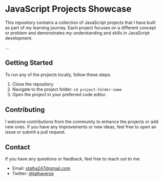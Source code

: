 # JavaScript Projects Showcase

This repository contains a collection of JavaScript projects that I have built as part of my learning journey. Each project focuses on a different concept or problem and demonstrates my understanding and skills in JavaScript development.



...

## Getting Started

To run any of the projects locally, follow these steps:

1. Clone the repository
2. Navigate to the project folder: `cd project-folder-name`
3. Open the project in your preferred code editor.


## Contributing

I welcome contributions from the community to enhance the projects or add new ones. If you have any improvements or new ideas, feel free to open an issue or submit a pull request.



## Contact

If you have any questions or feedback, feel free to reach out to me:

- Email: stalha247@gmail.com
- Twitter: [@talhaverse](https://twitter.com/talhaverse)

